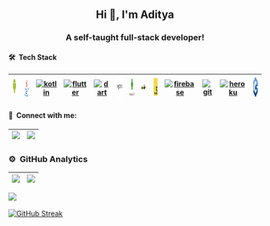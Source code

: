 <h2 align="center">Hi 👋, I'm Aditya</h2>
<h3 align="center">A self-taught full-stack developer!</h3>

<h4 align="left">🛠 &nbsp;Tech Stack</h4>

|<a href="https://developer.android.com" target="_blank" rel="noreferrer"> <img src="https://raw.githubusercontent.com/devicons/devicon/master/icons/android/android-original-wordmark.svg" alt="android" width="40" height="40"/> </a>|<a href="https://www.java.com" target="_blank" rel="noreferrer"> <img src="https://raw.githubusercontent.com/devicons/devicon/master/icons/java/java-original.svg" alt="java" width="40" height="40"/> </a>|<a href="https://kotlinlang.org" target="_blank" rel="noreferrer"> <img src="https://www.vectorlogo.zone/logos/kotlinlang/kotlinlang-icon.svg" alt="kotlin" width="35" height="35"/> </a>|<a href="https://flutter.dev" target="_blank" rel="noreferrer"> <img src="https://www.vectorlogo.zone/logos/flutterio/flutterio-icon.svg" alt="flutter" width="36" height="36"/> </a>|<a href="https://dart.dev" target="_blank" rel="noreferrer"> <img src="https://www.vectorlogo.zone/logos/dartlang/dartlang-icon.svg" alt="dart" width="40" height="40"/> </a>|<a href="https://expressjs.com" target="_blank" rel="noreferrer"> <img src="https://raw.githubusercontent.com/devicons/devicon/master/icons/express/express-original-wordmark.svg" alt="express" width="44" height="44"/> </a>|<a href="https://www.mongodb.com/" target="_blank" rel="noreferrer"> <img src="https://raw.githubusercontent.com/devicons/devicon/master/icons/mongodb/mongodb-original-wordmark.svg" alt="mongodb" width="40" height="40"/> </a>|<a href="https://nodejs.org" target="_blank" rel="noreferrer"> <img src="https://raw.githubusercontent.com/devicons/devicon/master/icons/nodejs/nodejs-original-wordmark.svg" alt="nodejs" width="40" height="40"/> </a>|<a href="https://developer.mozilla.org/en-US/docs/Web/JavaScript" target="_blank" rel="noreferrer"> <img src="https://raw.githubusercontent.com/devicons/devicon/master/icons/javascript/javascript-original.svg" alt="javascript" width="36" height="36"/> </a>|<a href="https://firebase.google.com/" target="_blank" rel="noreferrer"> <img src="https://www.vectorlogo.zone/logos/firebase/firebase-icon.svg" alt="firebase" width="40" height="40"/> </a>|<a href="https://git-scm.com/" target="_blank" rel="noreferrer"> <img src="https://www.vectorlogo.zone/logos/git-scm/git-scm-icon.svg" alt="git" width="40" height="40"/> </a>|<a href="https://heroku.com" target="_blank" rel="noreferrer"> <img src="https://www.vectorlogo.zone/logos/heroku/heroku-icon.svg" alt="heroku" width="40" height="40"/> </a>|<a href="https://www.w3schools.com/cpp/" target="_blank" rel="noreferrer"> <img src="https://raw.githubusercontent.com/devicons/devicon/master/icons/cplusplus/cplusplus-original.svg" alt="cplusplus" width="40" height="40"/> </a>|
|-|-|-|-|-|-|-|-|-|-|-|-|-|

<h4 align="left">🔗 &nbsp;Connect with me:</h4>

|<a href="https://www.instagram.com/adityad3901/"><img width="40px" src="https://img.icons8.com/fluent/48/000000/instagram-new.png" /></a>|<a href="https://www.linkedin.com/in/aditya-das-86069b202/"><img width="40px" src="https://img.icons8.com/fluent/48/000000/linkedin.png"/></a>|
|-|-|

### ⚙️ &nbsp;GitHub Analytics

|<img height="180em" src="https://github-readme-stats.vercel.app/api?username=aditya3901&&show_icons=true&hide=issues&theme=tokyonight"/>|<img height="180em" src="https://github-readme-stats.vercel.app/api/top-langs/?username=aditya3901&layout=compact&theme=tokyonight&langs_count=8)"/>|
|-|-|

![](https://activity-graph.herokuapp.com/graph?username=aditya3901&theme=redical)

[![GitHub Streak](https://github-readme-streak-stats.herokuapp.com/?user=aditya3901&theme=dark)](https://git.io/streak-stats)
 
